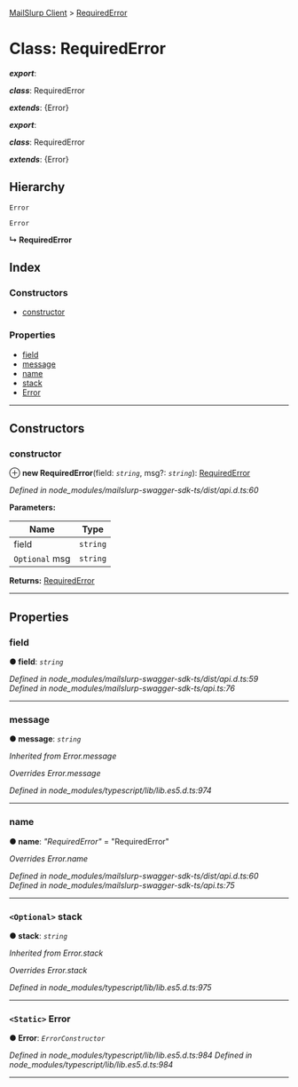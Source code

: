 [MailSlurp Client](../README.md) > [RequiredError](../classes/requirederror.md)

# Class: RequiredError

*__export__*: 

*__class__*: RequiredError

*__extends__*: {Error}

*__export__*: 

*__class__*: RequiredError

*__extends__*: {Error}

## Hierarchy

 `Error`

 `Error`

**↳ RequiredError**

## Index

### Constructors

* [constructor](requirederror.md#constructor)

### Properties

* [field](requirederror.md#field)
* [message](requirederror.md#message)
* [name](requirederror.md#name)
* [stack](requirederror.md#stack)
* [Error](requirederror.md#error)

---

## Constructors

<a id="constructor"></a>

###  constructor

⊕ **new RequiredError**(field: *`string`*, msg?: *`string`*): [RequiredError](requirederror.md)

*Defined in node_modules/mailslurp-swagger-sdk-ts/dist/api.d.ts:60*

**Parameters:**

| Name | Type |
| ------ | ------ |
| field | `string` |
| `Optional` msg | `string` |

**Returns:** [RequiredError](requirederror.md)

___

## Properties

<a id="field"></a>

###  field

**● field**: *`string`*

*Defined in node_modules/mailslurp-swagger-sdk-ts/dist/api.d.ts:59*
*Defined in node_modules/mailslurp-swagger-sdk-ts/api.ts:76*

___
<a id="message"></a>

###  message

**● message**: *`string`*

*Inherited from Error.message*

*Overrides Error.message*

*Defined in node_modules/typescript/lib/lib.es5.d.ts:974*

___
<a id="name"></a>

###  name

**● name**: *"RequiredError"* = "RequiredError"

*Overrides Error.name*

*Defined in node_modules/mailslurp-swagger-sdk-ts/dist/api.d.ts:60*
*Defined in node_modules/mailslurp-swagger-sdk-ts/api.ts:75*

___
<a id="stack"></a>

### `<Optional>` stack

**● stack**: *`string`*

*Inherited from Error.stack*

*Overrides Error.stack*

*Defined in node_modules/typescript/lib/lib.es5.d.ts:975*

___
<a id="error"></a>

### `<Static>` Error

**● Error**: *`ErrorConstructor`*

*Defined in node_modules/typescript/lib/lib.es5.d.ts:984*
*Defined in node_modules/typescript/lib/lib.es5.d.ts:984*

___


